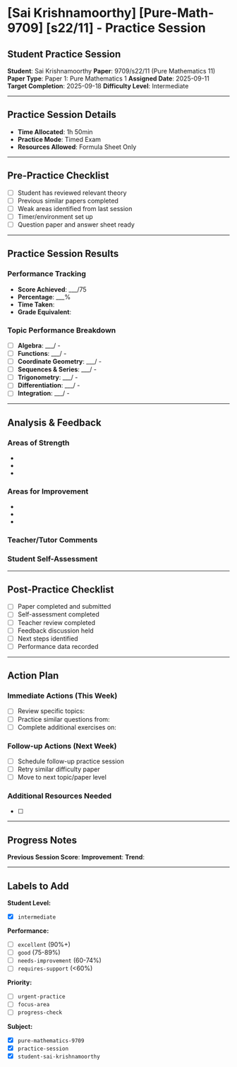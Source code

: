 # [Sai Krishnamoorthy] [Pure-Math-9709] [s22/11] - Practice Session

## Student Practice Session

**Student**: Sai Krishnamoorthy
**Paper**: 9709/s22/11 (Pure Mathematics 11)
**Paper Type**: Paper 1: Pure Mathematics 1
**Assigned Date**: 2025-09-11
**Target Completion**: 2025-09-18
**Difficulty Level**: Intermediate

---

## Practice Session Details

- **Time Allocated**: 1h 50min
- **Practice Mode**: Timed Exam
- **Resources Allowed**: Formula Sheet Only

---

## Pre-Practice Checklist

- [ ] Student has reviewed relevant theory
- [ ] Previous similar papers completed
- [ ] Weak areas identified from last session
- [ ] Timer/environment set up
- [ ] Question paper and answer sheet ready

---

## Practice Session Results

### Performance Tracking
- **Score Achieved**: ___/75
- **Percentage**: ___%
- **Time Taken**: <!-- Actual time taken -->
- **Grade Equivalent**: <!-- A*/A/B/C/D/E -->

### Topic Performance Breakdown
- [ ] **Algebra**: ___/<!-- marks --> - <!-- Comments -->
- [ ] **Functions**: ___/<!-- marks --> - <!-- Comments -->
- [ ] **Coordinate Geometry**: ___/<!-- marks --> - <!-- Comments -->
- [ ] **Sequences & Series**: ___/<!-- marks --> - <!-- Comments -->
- [ ] **Trigonometry**: ___/<!-- marks --> - <!-- Comments -->
- [ ] **Differentiation**: ___/<!-- marks --> - <!-- Comments -->
- [ ] **Integration**: ___/<!-- marks --> - <!-- Comments -->

---

## Analysis & Feedback

### Areas of Strength
<!-- List areas where student performed well -->
- 
- 
- 

### Areas for Improvement
<!-- List areas needing work -->
- 
- 
- 

### Teacher/Tutor Comments
<!-- Detailed feedback on performance -->


### Student Self-Assessment
<!-- Student's own reflection on the practice session -->


---

## Post-Practice Checklist

- [ ] Paper completed and submitted
- [ ] Self-assessment completed
- [ ] Teacher review completed
- [ ] Feedback discussion held
- [ ] Next steps identified
- [ ] Performance data recorded

---

## Action Plan

### Immediate Actions (This Week)
- [ ] Review specific topics: <!-- List topics -->
- [ ] Practice similar questions from: <!-- Specify sources -->
- [ ] Complete additional exercises on: <!-- Weak areas -->

### Follow-up Actions (Next Week)
- [ ] Schedule follow-up practice session
- [ ] Retry similar difficulty paper
- [ ] Move to next topic/paper level

### Additional Resources Needed
- [ ] <!-- List any additional study materials, tutoring, etc. -->

---

## Progress Notes
<!-- Track progress over multiple sessions -->

**Previous Session Score**: <!-- If applicable -->
**Improvement**: <!-- +/- percentage points -->
**Trend**: <!-- Improving | Stable | Declining -->

---

## Labels to Add
<!-- These will be added automatically -->

**Student Level:**
- [x] `intermediate`

**Performance:**
- [ ] `excellent` (90%+)
- [ ] `good` (75-89%)
- [ ] `needs-improvement` (60-74%)
- [ ] `requires-support` (<60%)

**Priority:**
- [ ] `urgent-practice`
- [ ] `focus-area`
- [ ] `progress-check`

**Subject:**
- [x] `pure-mathematics-9709`
- [x] `practice-session`
- [x] `student-sai-krishnamoorthy`

